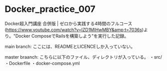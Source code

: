 # Docker_practice_007
Docker超入門講座 合併版 | ゼロから実践する4時間のフルコース(https://www.youtube.com/watch?v=lZD1MIHwMBY&amp;t=7036s)より。"Docker ComposeでRailsを構築しよう"を実行した記録。

main branch:
ここには、READMEとLICENCEしか入っていない。

master braanch:
こちらに以下のファイル、ディレクトリが入っている。
・src/
・Dockerfile
・docker-compose.yml
